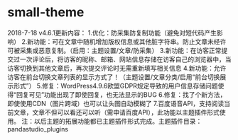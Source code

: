# small-theme

2018-7-18
v4.6.1更新内容：
1.优化：防采集防复制功能（避免对短代码产生影响）
2.新功能：可在文章中随机增加版权信息或其他脏字符串。防止文章未经许可被采集或恶意复制。（启用：主题设置/文章/防采集）
3.新功能：在访客正常提交过一次评论后，将访客的昵称、邮箱、网站信息存储在访客自己的浏览器中，当访客切换到其他文章后，再次提交评论时无需重新填写相关信息
4.新功能：允许访客在前台切换文章列表的显示方式了！（主题设置/文章分类/启用“前台切换展示形式”）
5.修复：WordPress4.9.6欧盟GDPR规定导致的用户信息存储问题使得“回复可见”功能出现了即使回复，也无法显示的BUG
6.修复：找了个新方法，即使使用CDN（图片跨域）也可以让头图自动模糊了
7.百度语音API，支持阅读当前文章，文章不但可以看还可以听（需申请百度API），此功能以主题插件形式使用。
注：以后主题的拓展功能都已主题插件形式完成。主题插件目录：pandastudio_plugins
